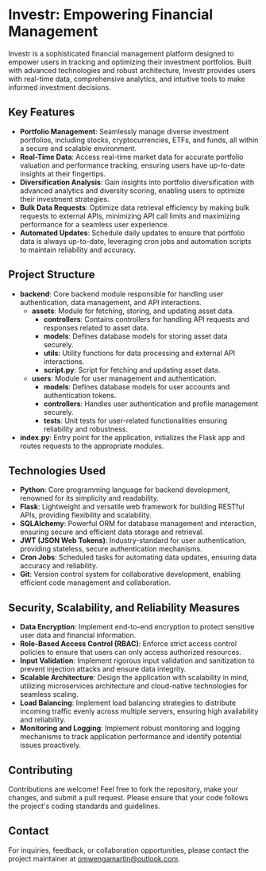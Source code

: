 # Investr: Empowering Financial Management

Investr is a sophisticated financial management platform designed to empower users in tracking and optimizing their investment portfolios. Built with advanced technologies and robust architecture, Investr provides users with real-time data, comprehensive analytics, and intuitive tools to make informed investment decisions.

## Key Features

- **Portfolio Management**: Seamlessly manage diverse investment portfolios, including stocks, cryptocurrencies, ETFs, and funds, all within a secure and scalable environment.
- **Real-Time Data**: Access real-time market data for accurate portfolio valuation and performance tracking, ensuring users have up-to-date insights at their fingertips.
- **Diversification Analysis**: Gain insights into portfolio diversification with advanced analytics and diversity scoring, enabling users to optimize their investment strategies.
- **Bulk Data Requests**: Optimize data retrieval efficiency by making bulk requests to external APIs, minimizing API call limits and maximizing performance for a seamless user experience.
- **Automated Updates**: Schedule daily updates to ensure that portfolio data is always up-to-date, leveraging cron jobs and automation scripts to maintain reliability and accuracy.

## Project Structure

- **backend**: Core backend module responsible for handling user authentication, data management, and API interactions.
  - **assets**: Module for fetching, storing, and updating asset data.
    - **controllers**: Contains controllers for handling API requests and responses related to asset data.
    - **models**: Defines database models for storing asset data securely.
    - **utils**: Utility functions for data processing and external API interactions.
    - **script.py**: Script for fetching and updating asset data.
  - **users**: Module for user management and authentication.
    - **models**: Defines database models for user accounts and authentication tokens.
    - **controllers**: Handles user authentication and profile management securely.
    - **tests**: Unit tests for user-related functionalities ensuring reliability and robustness.
- **index.py**: Entry point for the application, initializes the Flask app and routes requests to the appropriate modules.

## Technologies Used

- **Python**: Core programming language for backend development, renowned for its simplicity and readability.
- **Flask**: Lightweight and versatile web framework for building RESTful APIs, providing flexibility and scalability.
- **SQLAlchemy**: Powerful ORM for database management and interaction, ensuring secure and efficient data storage and retrieval.
- **JWT (JSON Web Tokens)**: Industry-standard for user authentication, providing stateless, secure authentication mechanisms.
- **Cron Jobs**: Scheduled tasks for automating data updates, ensuring data accuracy and reliability.
- **Git**: Version control system for collaborative development, enabling efficient code management and collaboration.

## Security, Scalability, and Reliability Measures

- **Data Encryption**: Implement end-to-end encryption to protect sensitive user data and financial information.
- **Role-Based Access Control (RBAC)**: Enforce strict access control policies to ensure that users can only access authorized resources.
- **Input Validation**: Implement rigorous input validation and sanitization to prevent injection attacks and ensure data integrity.
- **Scalable Architecture**: Design the application with scalability in mind, utilizing microservices architecture and cloud-native technologies for seamless scaling.
- **Load Balancing**: Implement load balancing strategies to distribute incoming traffic evenly across multiple servers, ensuring high availability and reliability.
- **Monitoring and Logging**: Implement robust monitoring and logging mechanisms to track application performance and identify potential issues proactively.

## Contributing

Contributions are welcome! Feel free to fork the repository, make your changes, and submit a pull request. Please ensure that your code follows the project's coding standards and guidelines.

## Contact

For inquiries, feedback, or collaboration opportunities, please contact the project maintainer at [omwengamartin@outlook.com](mailto:omwengamartin@outlook.com).
